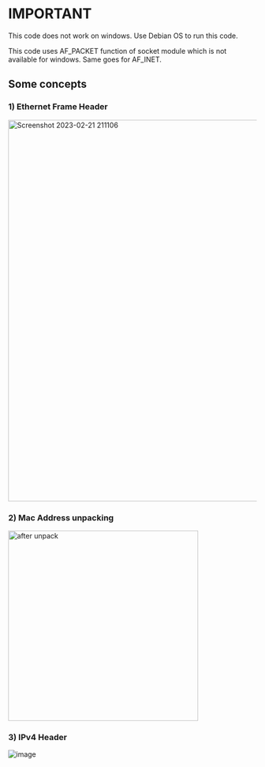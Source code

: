 # IMPORTANT #
This code does not work on windows. Use Debian OS to run this code.

This code uses AF_PACKET function of socket module which is not available for windows.
Same goes for AF_INET.



## Some concepts ##

### 1) Ethernet Frame Header

<img width="772" alt="Screenshot 2023-02-21 211106" src="https://user-images.githubusercontent.com/72330781/232037131-961230ed-61d4-4563-b6d1-fec2afb14dce.png">


### 2) Mac Address unpacking

<img width="385" alt="after unpack" src="https://user-images.githubusercontent.com/72330781/232037208-6bfa6f90-e7c5-4384-a0d0-d12c4cd6d2f7.png">


### 3) IPv4 Header
![image](https://user-images.githubusercontent.com/72330781/232037926-6aa54b29-cc71-474c-b19e-9eaf345d442d.png)

